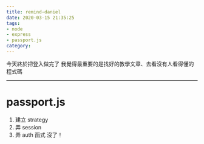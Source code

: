 ```yaml
---
title: remind-daniel
date: 2020-03-15 21:35:25
tags:
- node
- express
- passport.js
category:
---
```


今天終於把登入做完了
我覺得最重要的是找好的教學文章、去看沒有人看得懂的程式碼

---

# passport.js
1. 建立 strategy
2. 弄 session
3. 弄 auth 函式
沒了！


